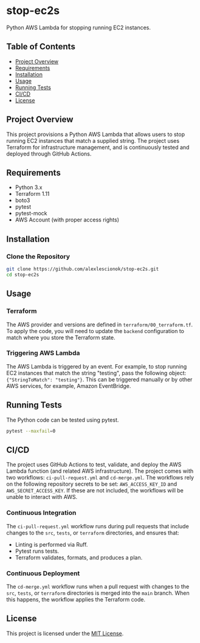 # stop-ec2s
Python AWS Lambda for stopping running EC2 instances.

## Table of Contents

- [Project Overview](#project-overview)
- [Requirements](#requirements)
- [Installation](#installation)
- [Usage](#usage)
- [Running Tests](#running-tests)
- [CI/CD](#cicd)
- [License](#license)

## Project Overview
This project provisions a Python AWS Lambda that allows users to stop running EC2 instances that match a supplied string. The project uses Terraform for infrastructure management, and is continuously tested and deployed through GitHub Actions.

## Requirements
- Python 3.x
- Terraform 1.11
- boto3
- pytest
- pytest-mock
- AWS Account (with proper access rights)

## Installation
### Clone the Repository
```bash
git clone https://github.com/alexlescionok/stop-ec2s.git
cd stop-ec2s
```

## Usage
### Terraform
The AWS provider and versions are defined in `terraform/00_terraform.tf`. To apply the code, you will need to update the `backend` configuration to match where you store the Terraform state.

### Triggering AWS Lambda
The AWS Lambda is triggered by an event. For example, to stop running EC2 instances that match the string "testing", pass the following object: `{"StringToMatch": "testing"}`. This can be triggered manually or by other AWS services, for example, Amazon EventBridge.

## Running Tests
The Python code can be tested using pytest.
```bash
pytest --maxfail=0
```

## CI/CD
The project uses GitHub Actions to test, validate, and deploy the AWS Lambda function (and related AWS infrastructure). The project comes with two workflows: `ci-pull-request.yml` and `cd-merge.yml`. The workflows rely on the following repository secrets to be set: `AWS_ACCESS_KEY_ID` and `AWS_SECRET_ACCESS_KEY`. If these are not included, the workflows will be unable to interact with AWS. 

### Continuous Integration
The `ci-pull-request.yml` workflow runs during pull requests that include changes to the `src`, `tests`, or `terraform` directories, and ensures that:
- Linting is performed via Ruff.
- Pytest runs tests.
- Terraform validates, formats, and produces a plan.

### Continuous Deployment
The `cd-merge.yml` workflow runs when a pull request with changes to the `src`, `tests`, or `terraform` directories is merged into the `main` branch. When this happens, the workflow applies the Terraform code.

## License
This project is licensed under the [MIT License](LICENSE).